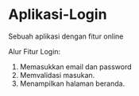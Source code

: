# Aplikasi-Login
Sebuah aplikasi dengan fitur online

Alur Fitur Login:
1. Memasukkan email dan password
2. Memvalidasi masukan.
3. Menampilkan halaman beranda.
